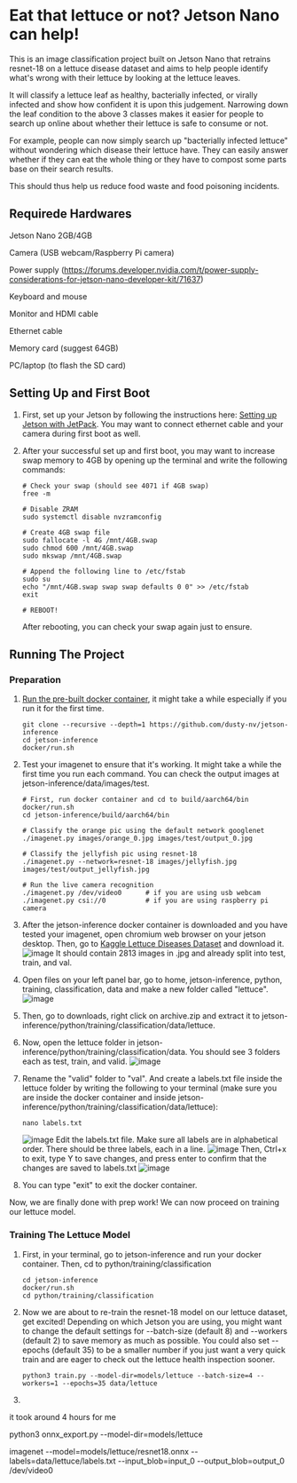 # Eat that lettuce or not? Jetson Nano can help! 
This is an image classification project built on Jetson Nano that retrains resnet-18 on a lettuce disease dataset and aims to help people identify what's wrong with their lettuce by looking at the lettuce leaves. 

It will classify a lettuce leaf as healthy, bacterially infected, or virally infected and show how confident it is upon this judgement. Narrowing down the leaf condition to the above 3 classes makes it easier for people to search up online about whether their lettuce is safe to consume or not. 

For example, people can now simply search up "bacterially infected lettuce" without wondering which disease their lettuce have. They can easily answer whether if they can eat the whole thing or they have to compost some parts base on their search results. 

This should thus help us reduce food waste and food poisoning incidents. 

## Requirede Hardwares
Jetson Nano 2GB/4GB

Camera (USB webcam/Raspberry Pi camera)

Power supply (https://forums.developer.nvidia.com/t/power-supply-considerations-for-jetson-nano-developer-kit/71637)

Keyboard and mouse

Monitor and HDMI cable

Ethernet cable

Memory card (suggest 64GB)

PC/laptop (to flash the SD card)

## Setting Up and First Boot
1. First, set up your Jetson by following the instructions here: [Setting up Jetson with JetPack](https://github.com/dusty-nv/jetson-inference/blob/master/docs/jetpack-setup-2.md). You may want to connect ethernet cable and your camera during first boot as well.
   
2. After your successful set up and first boot, you may want to increase swap memory to 4GB by opening up the terminal and write the following commands:
   ```
   # Check your swap (should see 4071 if 4GB swap)
   free -m
   
   # Disable ZRAM
   sudo systemctl disable nvzramconfig

   # Create 4GB swap file
   sudo fallocate -l 4G /mnt/4GB.swap
   sudo chmod 600 /mnt/4GB.swap
   sudo mkswap /mnt/4GB.swap

   # Append the following line to /etc/fstab
   sudo su
   echo "/mnt/4GB.swap swap swap defaults 0 0" >> /etc/fstab
   exit

   # REBOOT!
   ```
   After rebooting, you can check your swap again just to ensure. 

## Running The Project
### Preparation
1. [Run the pre-built docker container]( https://github.com/dusty-nv/jetson-inference/blob/master/docs/aux-docker.md), it might take a while especially if you run it for the first time.
   ```
   git clone --recursive --depth=1 https://github.com/dusty-nv/jetson-inference
   cd jetson-inference
   docker/run.sh
   ```
2. Test your imagenet to ensure that it's working. It might take a while the first time you run each command. You can check the output images at jetson-inference/data/images/test. 
   ```
   # First, run docker container and cd to build/aarch64/bin
   docker/run.sh
   cd jetson-inference/build/aarch64/bin

   # Classify the orange pic using the default network googlenet
   ./imagenet.py images/orange_0.jpg images/test/output_0.jpg

   # Classify the jellyfish pic using resnet-18
   ./imagenet.py --network=resnet-18 images/jellyfish.jpg images/test/output_jellyfish.jpg

   # Run the live camera recognition
   ./imagenet.py /dev/video0      # if you are using usb webcam
   ./imagenet.py csi://0          # if you are using raspberry pi camera
   ```
3. After the jetson-inference docker container is downloaded and you have tested your imagenet, open chromium web browser on your jetson desktop. Then, go to [Kaggle Lettuce Diseases Dataset](https://www.kaggle.com/datasets/santoshshaha/lettuce-plant-disease-dataset) and download it.
   ![image](https://github.com/xiaoxialexazhang/jetson-nano-safe-lettuce/assets/170693946/dc11716d-3142-4794-847d-a15d4c756fea)
   It should contain 2813 images in .jpg and already split into test, train, and val. 

4. Open files on your left panel bar, go to home, jetson-inference, python, training, classification, data and make a new folder called "lettuce".
   ![image](https://github.com/xiaoxialexazhang/jetson-nano-safe-lettuce/assets/170693946/c2eae7b0-4464-40c9-947b-10d0a2d9cb66)

5. Then, go to downloads, right click on archive.zip and extract it to jetson-inference/python/training/classification/data/lettuce.
   
6. Now, open the lettuce folder in jetson-inference/python/training/classification/data. You should see 3 folders each as test, train, and valid.
   ![image](https://github.com/xiaoxialexazhang/jetson-nano-safe-lettuce/assets/170693946/d5324380-7a77-4af5-826c-638eed1c4479)
   
7. Rename the "valid" folder to "val". And create a labels.txt file inside the lettuce folder by writing the following to your terminal (make sure you are inside the docker container and inside jetson-inference/python/training/classification/data/lettuce):
   ```
   nano labels.txt
   ```
   ![image](https://github.com/xiaoxialexazhang/jetson-nano-safe-lettuce/assets/170693946/665397f9-eb61-4310-b6c1-3bf5c108c5da)
   Edit the labels.txt file. Make sure all labels are in alphabetical order. There should be three labels, each in a line. 
   ![image](https://github.com/xiaoxialexazhang/jetson-nano-safe-lettuce/assets/170693946/b9e8bad0-59cb-4c8a-9a52-87230a2f8ac3)
   Then, Ctrl+x to exit, type Y to save changes, and press enter to confirm that the changes are saved to labels.txt
   ![image](https://github.com/xiaoxialexazhang/jetson-nano-safe-lettuce/assets/170693946/6f0b7c31-47e4-4831-b1c8-a47896961ff8)

8. You can type "exit" to exit the docker container. 

Now, we are finally done with prep work! We can now proceed on training our lettuce model.

### Training The Lettuce Model
1. First, in your terminal, go to jetson-inference and run your docker container. Then, cd to python/training/classification
   ```
   cd jetson-inference
   docker/run.sh
   cd python/training/classification
   ```
2. Now we are about to re-train the resnet-18 model on our lettuce dataset, get excited!
   Depending on which Jetson you are using, you might want to change the default settings for --batch-size (default 8) and --workers (default 2) to save memory as much as possible. You could also set --epochs (default 35) to be a smaller number if you just want a very quick train and are eager to check out the lettuce health inspection sooner. 
   ```
   python3 train.py --model-dir=models/lettuce --batch-size=4 --workers=1 --epochs=35 data/lettuce
   ```
3. 

it took around 4 hours for me

python3 onnx_export.py --model-dir=models/lettuce

imagenet --model=models/lettuce/resnet18.onnx --labels=data/lettuce/labels.txt --input_blob=input_0 --output_blob=output_0 /dev/video0


